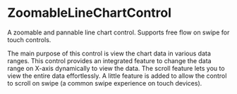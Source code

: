 # ZoomableLineChartControl
A zoomable and pannable line chart control. Supports free flow on swipe for touch controls.

The main purpose of this control is view the chart data in various data ranges. This control provides an integrated feature to change the data range on X-axis dynamically to view the data. The scroll feature lets you to view the entire data effortlessly. A little feature is added to allow the control to scroll on swipe (a common swipe experience on touch devices).

